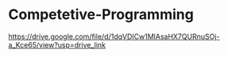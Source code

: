 # Competetive-Programming

https://drive.google.com/file/d/1dqVDICw1MlAsaHX7QURnuSOj-a_Kce65/view?usp=drive_link
